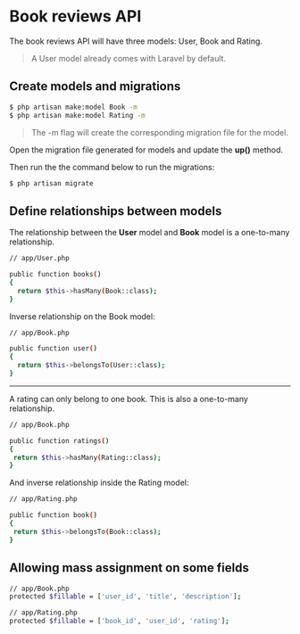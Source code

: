 # Book reviews API

The book reviews API will have three models: User, Book and Rating.

> A User model already comes with Laravel by default.

## Create models and migrations

```sh
$ php artisan make:model Book -m
$ php artisan make:model Rating -m
```

> The -m flag will create the corresponding migration file for the model.

Open the migration file generated for models and update the **up()** method.

Then run the the command below to run the migrations:

```sh
$ php artisan migrate
```

## Define relationships between models

The relationship between the **User** model and **Book** model is a one-to-many relationship.

```sh
// app/User.php

public function books()
{
  return $this->hasMany(Book::class);
}
```

Inverse relationship on the Book model:

```sh
// app/Book.php

public function user()
{
  return $this->belongsTo(User::class);
}
```

---

A rating can only belong to one book. This is also a one-to-many relationship.

```sh
// app/Book.php

public function ratings()
{
 return $this->hasMany(Rating::class);
}
```

And inverse relationship inside the Rating model:

```sh
// app/Rating.php

public function book()
{
 return $this->belongsTo(Book::class);
}
```

## Allowing mass assignment on some fields

```sh
// app/Book.php
protected $fillable = ['user_id', 'title', 'description'];

// app/Rating.php
protected $fillable = ['book_id', 'user_id', 'rating'];
```
